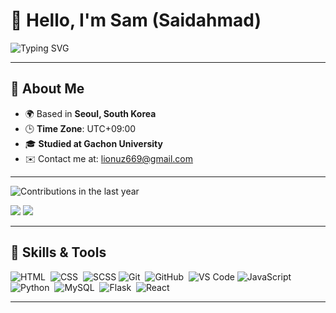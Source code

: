 # 👋 Hello, I'm Sam (Saidahmad)

![Typing SVG](https://readme-typing-svg.herokuapp.com?font=Fira+Code&size=35&pause=1000&color=38C2FF&vCenter=true&width=435&lines=Software+Developer;Lifelong+Learner)

---

## 🚀 About Me

- 🌍 Based in **Seoul, South Korea**
- 🕒 **Time Zone**: UTC+09:00
- 🎓 **Studied at Gachon University**
- ✉️ Contact me at: [lionuz669@gmail.com](mailto:lionuz669@gmail.com)

---

![Contributions in the last year](http://github-profile-summary-cards.vercel.app/api/cards/profile-details?username=Saidakhmad77&theme=react)

![](http://github-profile-summary-cards.vercel.app/api/cards/stats?username=Saidakhmad77&theme=react)
![](http://github-profile-summary-cards.vercel.app/api/cards/most-commit-language?username=Saidakhmad77&theme=react)

---

## 💼 Skills & Tools

![HTML](https://img.shields.io/badge/-HTML-05122A?style=flat&logo=HTML5)&nbsp;
![CSS](https://img.shields.io/badge/-CSS-05122A?style=flat&logo=CSS3&logoColor=1572B6)&nbsp;
![SCSS](https://img.shields.io/badge/-SCSS-05122A?style=flat&logo=sass&logoColor=CC6699)
![Git](https://img.shields.io/badge/-Git-05122A?style=flat&logo=git)&nbsp;
![GitHub](https://img.shields.io/badge/-GitHub-05122A?style=flat&logo=github)&nbsp;
![VS Code](https://img.shields.io/badge/-VS%20Code-05122A?style=flat&logo=visual-studio-code&logoColor=007ACC)
![JavaScript](https://img.shields.io/badge/-JavaScript-05122A?style=flat&logo=javascript)&nbsp;
![Python](https://img.shields.io/badge/-Python-05122A?style=flat&logo=python)&nbsp;
![MySQL](https://img.shields.io/badge/-MySQL-05122A?style=flat&logo=mysql)&nbsp;
![Flask](https://img.shields.io/badge/-Flask-05122A?style=flat&logo=flask)&nbsp;
![React](https://img.shields.io/badge/-React-05122A?style=flat&logo=react)&nbsp;


---

